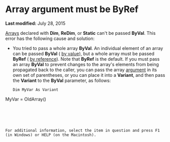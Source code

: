 
# Array argument must be ByRef

 **Last modified:** July 28, 2015

 [Arrays](b8bdf64f-5920-1ae9-16d0-b26d09524a30.md) declared with **Dim**,  **ReDim**, or  **Static** can't be passed **ByVal**. This error has the following cause and solution:




- You tried to pass a whole array  **ByVal**. An individual element of an array can be passed  **ByVal** ( [by value](b8bdf64f-5920-1ae9-16d0-b26d09524a30.md)), but a whole array must be passed  **ByRef** ( [by reference](b8bdf64f-5920-1ae9-16d0-b26d09524a30.md)). Note that  **ByRef** is the default. If you must pass an array **ByVal** to prevent changes to the array's elements from being propagated back to the caller, you can pass the array [argument](b8bdf64f-5920-1ae9-16d0-b26d09524a30.md) in its own set of parentheses, or you can place it into a **Variant**, and then pass the  **Variant** to the **ByVal** parameter, as follows:
    
  ```
  Dim MyVar As Variant 
MyVar = OldArray() 

  ```


    
    

For additional information, select the item in question and press F1 (in Windows) or HELP (on the Macintosh).

